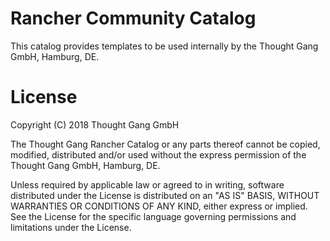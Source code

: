 # Rancher Community Catalog 

This catalog provides templates to be used internally by the Thought Gang
GmbH, Hamburg, DE.

# License

Copyright (C) 2018 Thought Gang GmbH

The Thought Gang Rancher Catalog or any parts thereof cannot be copied, modified, distributed
and/or used without the express permission of the Thought Gang GmbH, Hamburg, DE.
 
Unless required by applicable law or agreed to in writing, software
distributed under the License is distributed on an "AS IS" BASIS,
WITHOUT WARRANTIES OR CONDITIONS OF ANY KIND, either express or implied.
See the License for the specific language governing permissions and
limitations under the License.
